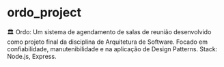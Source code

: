 # ordo_project
🏛️ Ordo: Um sistema de agendamento de salas de reunião desenvolvido como projeto final da disciplina de Arquitetura de Software. Focado em confiabilidade, manutenibilidade e na aplicação de Design Patterns. Stack: Node.js, Express.
